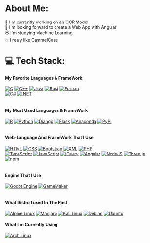 # About Me:
🔭 I'm currently working on an OCR Model <br/>
👯 I'm looking forward to create a Web App with Angular <br/> 
🏵️ I'm studying Machine Learning <br/> 
💥 I realy like CammelCase <br/> 

# 💻 Tech Stack:

#### My Favorite Languages & FrameWork
[![C](https://img.shields.io/badge/C-00599C?logo=c&logoColor=white)](#)
[![C++](https://img.shields.io/badge/C++-%2300599C.svg?logo=c%2B%2B&logoColor=white)](#) 
[![Java](https://img.shields.io/badge/Java-%23ED8B00.svg?logo=openjdk&logoColor=white)](#)
[![Rust](https://img.shields.io/badge/Rust-%23000000.svg?e&logo=rust&logoColor=white)](#)
[![Fortran](https://img.shields.io/badge/Fortran-734F96?logo=fortran&logoColor=fff)](#)
<br/>
[![C#](https://custom-icon-badges.demolab.com/badge/C%23-%23239120.svg?logo=cshrp&logoColor=white)](#)
[![.NET](https://img.shields.io/badge/.NET-512BD4?logo=dotnet&logoColor=fff)](#)
<br/><br/>
#### My Most Used Languages & FrameWork
[![R](https://img.shields.io/badge/R-%23276DC3.svg?logo=r&logoColor=white)](#)
[![Python](https://img.shields.io/badge/Python-3776AB?logo=python&logoColor=fff)](#)
[![Django](https://img.shields.io/badge/Django-%23092E20.svg?logo=django&logoColor=white)](#)
[![Flask](https://img.shields.io/badge/Flask-000?logo=flask&logoColor=fff)](#)
[![Anaconda](https://img.shields.io/badge/Anaconda-44A833?logo=anaconda&logoColor=fff)](#)
[![PyPI](https://img.shields.io/badge/PyPI-3775A9?logo=pypi&logoColor=fff)](#)
<br/><br/>
#### Web-Language And FrameWork That I Use
[![HTML](https://img.shields.io/badge/HTML-%23E34F26.svg?logo=html5&logoColor=white)](#)
[![CSS](https://img.shields.io/badge/CSS-1572B6?logo=css3&logoColor=fff)](#)
[![Bootstrap](https://img.shields.io/badge/Bootstrap-7952B3?logo=bootstrap&logoColor=fff)](#)
[![XML](https://img.shields.io/badge/XML-767C52?logo=xml&logoColor=fff)](#)
[![PHP](https://img.shields.io/badge/php-%23777BB4.svg?&logo=php&logoColor=white)](#)
<br/>
[![TypeScript](https://img.shields.io/badge/TypeScript-3178C6?logo=typescript&logoColor=fff)](#)
[![JavaScript](https://img.shields.io/badge/JavaScript-F7DF1E?logo=javascript&logoColor=000)](#)
[![jQuery](https://img.shields.io/badge/jQuery-0769AD?logo=jquery&logoColor=fff)](#)
[![Angular](https://img.shields.io/badge/Angular-%23DD0031.svg?logo=angular&logoColor=white)](#)
[![NodeJS](https://img.shields.io/badge/Node.js-6DA55F?logo=node.js&logoColor=white)](#)
[![Three.js](https://img.shields.io/badge/Three.js-000?logo=threedotjs&logoColor=fff)](#)
[![npm](https://img.shields.io/badge/npm-CB3837?logo=npm&logoColor=fff)](#)
<br/><br/>
#### Engine That I Use
[![Godot Engine](https://img.shields.io/badge/Godot-%23FFFFFF.svg?logo=godot-engine)](#)
[![GameMaker](https://img.shields.io/badge/GameMaker-000?logo=gamemaker&logoColor=fff)](#)
<br/><br/>
#### What Distro I used In The Past
[![Alpine Linux](https://img.shields.io/badge/Alpine%20Linux-0D597F?logo=alpinelinux&logoColor=fff)](#)
[![Manjaro](https://img.shields.io/badge/Manjaro-35BF5C?logo=manjaro&logoColor=fff)](#)
[![Kali Linux](https://img.shields.io/badge/Kali%20Linux-557C94?logo=kalilinux&logoColor=fff)](#)
[![Debian](https://img.shields.io/badge/Debian-A81D33?logo=debian&logoColor=fff)](#)
[![Ubuntu](https://img.shields.io/badge/Ubuntu-E95420?logo=ubuntu&logoColor=white)](#)
#### What I'm Currently Using
[![Arch Linux](https://img.shields.io/badge/Arch%20Linux-1793D1?logo=arch-linux&logoColor=fff)](#)
